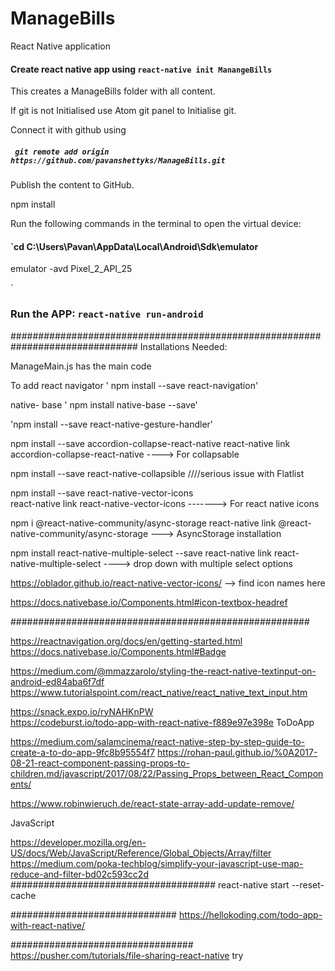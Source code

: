 # ManageBills
React Native application

#### Create react native app using `react-native init ManangeBills`
This creates a ManageBills folder with all content.

If git is not Initialised use Atom git panel to Initialise git.

Connect it with github using

##### ` git remote add origin https://github.com/pavanshettyks/ManageBills.git`

Publish the content to GitHub.

npm install

Run the following commands in the terminal to open the virtual device:

#### `cd C:\Users\Pavan\AppData\Local\Android\Sdk\emulator

emulator -avd Pixel_2_API_25

`

### Run the APP: `react-native run-android`

###############################################################################
Installations Needed:

ManageMain.js has the main code

To add react navigator ' npm install --save react-navigation'

native- base ' npm install native-base --save'

'npm install --save react-native-gesture-handler'

npm install --save accordion-collapse-react-native
react-native link accordion-collapse-react-native      ----> For collapsable

npm install --save react-native-collapsible  ////serious issue with Flatlist

npm install --save react-native-vector-icons  
react-native link react-native-vector-icons -------> For react native icons


npm i @react-native-community/async-storage
 react-native link @react-native-community/async-storage ---> AsyncStorage installation


 npm install react-native-multiple-select --save
 react-native link react-native-multiple-select   ----> drop down with multiple select options

https://oblador.github.io/react-native-vector-icons/ --> find icon names here

https://docs.nativebase.io/Components.html#icon-textbox-headref

######################################################

https://reactnavigation.org/docs/en/getting-started.html
https://docs.nativebase.io/Components.html#Badge

https://medium.com/@mmazzarolo/styling-the-react-native-textinput-on-android-ed84aba6f7df
https://www.tutorialspoint.com/react_native/react_native_text_input.htm


https://snack.expo.io/ryNAHKnPW  
https://codeburst.io/todo-app-with-react-native-f889e97e398e ToDoApp

https://medium.com/salamcinema/react-native-step-by-step-guide-to-create-a-to-do-app-9fc8b95554f7
https://rohan-paul.github.io/%0A2017-08-21-react-component-passing-props-to-children.md/javascript/2017/08/22/Passing_Props_between_React_Components/

https://www.robinwieruch.de/react-state-array-add-update-remove/

JavaScript

https://developer.mozilla.org/en-US/docs/Web/JavaScript/Reference/Global_Objects/Array/filter
https://medium.com/poka-techblog/simplify-your-javascript-use-map-reduce-and-filter-bd02c593cc2d
#####################################
react-native start --reset-cache




##############################
https://hellokoding.com/todo-app-with-react-native/

#################################
https://pusher.com/tutorials/file-sharing-react-native try
